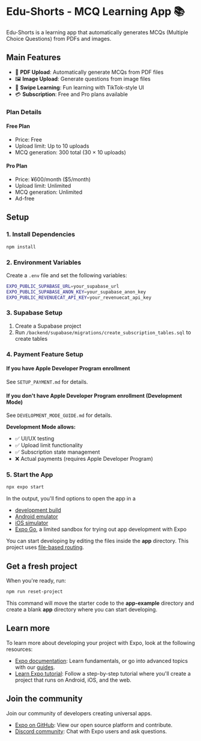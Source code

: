 # Edu-Shorts - MCQ Learning App 📚

Edu-Shorts is a learning app that automatically generates MCQs (Multiple Choice Questions) from PDFs and images.

## Main Features

- 📄 **PDF Upload**: Automatically generate MCQs from PDF files
- 🖼️ **Image Upload**: Generate questions from image files
- 🎯 **Swipe Learning**: Fun learning with TikTok-style UI
- 💳 **Subscription**: Free and Pro plans available

### Plan Details

#### Free Plan
- Price: Free
- Upload limit: Up to 10 uploads
- MCQ generation: 300 total (30 × 10 uploads)

#### Pro Plan
- Price: ¥600/month ($5/month)
- Upload limit: Unlimited
- MCQ generation: Unlimited
- Ad-free

## Setup

### 1. Install Dependencies

   ```bash
   npm install
   ```

### 2. Environment Variables

Create a `.env` file and set the following variables:

```bash
EXPO_PUBLIC_SUPABASE_URL=your_supabase_url
EXPO_PUBLIC_SUPABASE_ANON_KEY=your_supabase_anon_key
EXPO_PUBLIC_REVENUECAT_API_KEY=your_revenuecat_api_key
```

### 3. Supabase Setup

1. Create a Supabase project
2. Run `/backend/supabase/migrations/create_subscription_tables.sql` to create tables

### 4. Payment Feature Setup

#### If you have Apple Developer Program enrollment
See `SETUP_PAYMENT.md` for details.

#### If you don't have Apple Developer Program enrollment (Development Mode)
See `DEVELOPMENT_MODE_GUIDE.md` for details.

**Development Mode allows:**
- ✅ UI/UX testing
- ✅ Upload limit functionality
- ✅ Subscription state management
- ❌ Actual payments (requires Apple Developer Program)

### 5. Start the App

   ```bash
   npx expo start
   ```

In the output, you'll find options to open the app in a

- [development build](https://docs.expo.dev/develop/development-builds/introduction/)
- [Android emulator](https://docs.expo.dev/workflow/android-studio-emulator/)
- [iOS simulator](https://docs.expo.dev/workflow/ios-simulator/)
- [Expo Go](https://expo.dev/go), a limited sandbox for trying out app development with Expo

You can start developing by editing the files inside the **app** directory. This project uses [file-based routing](https://docs.expo.dev/router/introduction).

## Get a fresh project

When you're ready, run:

```bash
npm run reset-project
```

This command will move the starter code to the **app-example** directory and create a blank **app** directory where you can start developing.

## Learn more

To learn more about developing your project with Expo, look at the following resources:

- [Expo documentation](https://docs.expo.dev/): Learn fundamentals, or go into advanced topics with our [guides](https://docs.expo.dev/guides).
- [Learn Expo tutorial](https://docs.expo.dev/tutorial/introduction/): Follow a step-by-step tutorial where you'll create a project that runs on Android, iOS, and the web.

## Join the community

Join our community of developers creating universal apps.

- [Expo on GitHub](https://github.com/expo/expo): View our open source platform and contribute.
- [Discord community](https://chat.expo.dev): Chat with Expo users and ask questions.
